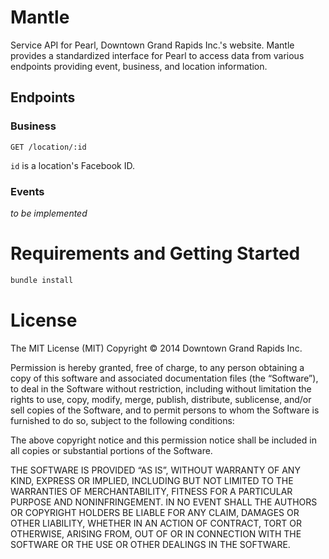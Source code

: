 # Mantle

Service API for Pearl, Downtown Grand Rapids Inc.'s website. Mantle provides a standardized interface for Pearl to access data from various endpoints providing event, business, and location information.

## Endpoints

### Business

`GET /location/:id`

`id` is a location's Facebook ID.

### Events

*to be implemented*

# Requirements and Getting Started

```ruby
bundle install

```

# License

The MIT License (MIT)
Copyright © 2014 Downtown Grand Rapids Inc.

Permission is hereby granted, free of charge, to any person obtaining a copy of this software and associated documentation files (the “Software”), to deal in the Software without restriction, including without limitation the rights to use, copy, modify, merge, publish, distribute, sublicense, and/or sell copies of the Software, and to permit persons to whom the Software is furnished to do so, subject to the following conditions:

The above copyright notice and this permission notice shall be included in all copies or substantial portions of the Software.

THE SOFTWARE IS PROVIDED “AS IS”, WITHOUT WARRANTY OF ANY KIND, EXPRESS OR IMPLIED, INCLUDING BUT NOT LIMITED TO THE WARRANTIES OF MERCHANTABILITY, FITNESS FOR A PARTICULAR PURPOSE AND NONINFRINGEMENT. IN NO EVENT SHALL THE AUTHORS OR COPYRIGHT HOLDERS BE LIABLE FOR ANY CLAIM, DAMAGES OR OTHER LIABILITY, WHETHER IN AN ACTION OF CONTRACT, TORT OR OTHERWISE, ARISING FROM, OUT OF OR IN CONNECTION WITH THE SOFTWARE OR THE USE OR OTHER DEALINGS IN THE SOFTWARE.
